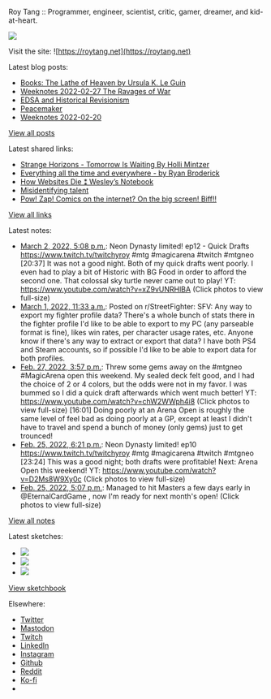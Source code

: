 Roy Tang :: Programmer, engineer, scientist, critic, gamer, dreamer, and kid-at-heart.

![](https://roytang.net/static/img/profile.jpg)

Visit the site: ![https://roytang.net](https://roytang.net)

Latest blog posts:

- [Books: The Lathe of Heaven by Ursula K. Le Guin](https://roytang.net/2022/03/lathe-of-heaven-/)
- [Weeknotes 2022-02-27 The Ravages of War](https://roytang.net/2022/02/weeknotes-02-27/)
- [EDSA and Historical Revisionism](https://roytang.net/2022/02/edsa36/)
- [Peacemaker](https://roytang.net/2022/02/peacemaker/)
- [Weeknotes 2022-02-20](https://roytang.net/2022/02/weeknotes-02-20/)

[View all posts](https://roytang.net/blog)

Latest shared links:

- [Strange Horizons - Tomorrow Is Waiting By Holli Mintzer](https://roytang.net/2022/02/0c907985fc73bef69dde9d3cc0d10585/)
- [Everything all the time and everywhere - by Ryan Broderick](https://roytang.net/2022/02/eec57e3e17379a85b5e30170c3e20247/)
- [How Websites Die ⁑ Wesley’s Notebook](https://roytang.net/2022/02/96900b240f8b24abf53c44ed13947c16/)
- [Misidentifying talent](https://roytang.net/2022/02/68feb1237ca74fba28f42e7eb812c1aa/)
- [Pow! Zap! Comics on the internet? On the big screen! Biff!!](https://roytang.net/2022/02/4a8da0672ae6293ece4e8068d24792f0/)

[View all links](https://roytang.net/links)

Latest notes:

- [March 2, 2022, 5:08 p.m.](https://roytang.net/2022/03/1498948460971802634/): Neon Dynasty limited! ep12 - Quick Drafts https://www.twitch.tv/twitchyroy #mtg #magicarena #twitch #mtgneo [20:37] It was not a good night. Both of my quick drafts went poorly. I even had to play a bit of Historic with BG Food in order to afford the second one. That colossal sky turtle never came out to play! YT: https://www.youtube.com/watch?v=xZ9vUNRHlBA (Click photos to view full-size)
- [March 1, 2022, 11:33 a.m.](https://roytang.net/2022/03/t3y7h9/): Posted on r/StreetFighter: SFV: Any way to export my fighter profile data? There&#x27;s a whole bunch of stats there in the fighter profile I&#x27;d like to be able to export to my PC (any parseable format is fine), likes win rates, per character usage rates, etc. Anyone know if there&#x27;s any way to extract or export that data? I have both PS4 and Steam accounts, so if possible I&#x27;d like to be able to export data for both profiles.
- [Feb. 27, 2022, 3:57 p.m.](https://roytang.net/2022/02/1497843283480879118/): Threw some gems away on the #mtgneo #MagicArena open this weekend. My sealed deck felt good, and I had the choice of 2 or 4 colors, but the odds were not in my favor. I was bummed so I did a quick draft afterwards which went much better! YT: https://www.youtube.com/watch?v=chW2WWph4i8 (Click photos to view full-size) [16:01] Doing poorly at an Arena Open is roughly the same level of feel bad as doing poorly at a GP, except at least I didn&#x27;t have to travel and spend a bunch of money (only gems) just to get trounced!
- [Feb. 25, 2022, 6:21 p.m.](https://roytang.net/2022/02/1497154885002924037/): Neon Dynasty limited! ep10 https://www.twitch.tv/twitchyroy #mtg #magicarena #twitch #mtgneo [23:24] This was a good night; both drafts were profitable! Next: Arena Open this weekend! YT: https://www.youtube.com/watch?v=D2Ms8W9Xy0c (Click photos to view full-size)
- [Feb. 25, 2022, 5:07 p.m.](https://roytang.net/2022/02/1497136051298570244/): Managed to hit Masters a few days early in @EternalCardGame , now I&#x27;m ready for next month&#x27;s open! (Click photos to view full-size)

[View all notes](https://roytang.net/notes)

Latest sketches:


- ![](https://roytang.net/media/cache/eb/6d/eb6d42690e16874c36049dccfd32b06d.jpg)
- ![](https://roytang.net/media/cache/6c/d5/6cd5b41f73d41026b3f65beeac28a6af.jpg)
- ![](https://roytang.net/media/cache/e5/da/e5da975ee2fed5a25dba802aa7d5ad1c.jpg)

[View sketchbook](https://roytang.net/albums/sketchbook)


Elsewhere:

- [Twitter](https://twitter.com/roytang)
- [Mastodon](https://mastodon.technology/@roytang)
- [Twitch](https://twitch.tv/twitchyroy)
- [LinkedIn](https://www.linkedin.com/in/roytang)
- [Instagram](https://instagram.com/roytang0400)
- [Github](https://github.com/roytang)
- [Reddit](https://reddit.com/u/hungryroy)
- [Ko-fi](https://ko-fi.com/roytang)
- [](mailto:hello@roytang.net)